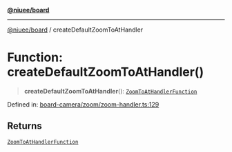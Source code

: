 [**@niuee/board**](../README.md)

***

[@niuee/board](../globals.md) / createDefaultZoomToAtHandler

# Function: createDefaultZoomToAtHandler()

> **createDefaultZoomToAtHandler**(): [`ZoomToAtHandlerFunction`](../type-aliases/ZoomToAtHandlerFunction.md)

Defined in: [board-camera/zoom/zoom-handler.ts:129](https://github.com/niuee/board/blob/a0a1179721d4f4b943b6a9bc156753ac9737e502/src/board-camera/zoom/zoom-handler.ts#L129)

## Returns

[`ZoomToAtHandlerFunction`](../type-aliases/ZoomToAtHandlerFunction.md)
